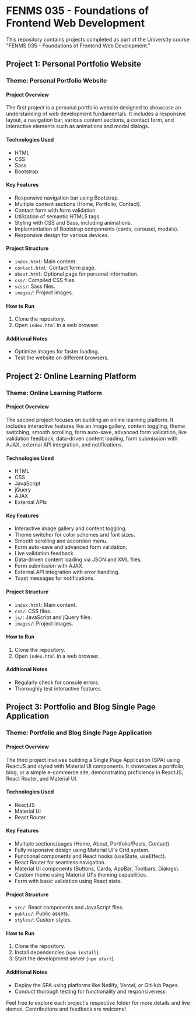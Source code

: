 # FENMS 035 - Foundations of Frontend Web Development

This repository contains projects completed as part of the University course "FENMS 035 - Foundations of Frontend Web Development."

## Project 1: Personal Portfolio Website

### Theme: Personal Portfolio Website

#### Project Overview
The first project is a personal portfolio website designed to showcase an understanding of web development fundamentals. It includes a responsive layout, a navigation bar, various content sections, a contact form, and interactive elements such as animations and modal dialogs.

#### Technologies Used
- HTML
- CSS
- Sass
- Bootstrap

#### Key Features
- Responsive navigation bar using Bootstrap.
- Multiple content sections (Home, Portfolio, Contact).
- Contact form with form validation.
- Utilization of semantic HTML5 tags.
- Styling with CSS and Sass, including animations.
- Implementation of Bootstrap components (cards, carousel, modals).
- Responsive design for various devices.

#### Project Structure
- `index.html`: Main content.
- `contact.html`: Contact form page.
- `about.html`: Optional page for personal information.
- `css/`: Compiled CSS files.
- `scss/`: Sass files.
- `images/`: Project images.

#### How to Run
1. Clone the repository.
2. Open `index.html` in a web browser.

#### Additional Notes
- Optimize images for faster loading.
- Test the website on different browsers.

## Project 2: Online Learning Platform

### Theme: Online Learning Platform

#### Project Overview
The second project focuses on building an online learning platform. It includes interactive features like an image gallery, content toggling, theme switching, smooth scrolling, form auto-save, advanced form validation, live validation feedback, data-driven content loading, form submission with AJAX, external API integration, and notifications.

#### Technologies Used
- HTML
- CSS
- JavaScript
- jQuery
- AJAX
- External APIs

#### Key Features
- Interactive image gallery and content toggling.
- Theme switcher for color schemes and font sizes.
- Smooth scrolling and accordion menu.
- Form auto-save and advanced form validation.
- Live validation feedback.
- Data-driven content loading via JSON and XML files.
- Form submission with AJAX.
- External API integration with error handling.
- Toast messages for notifications.

#### Project Structure
- `index.html`: Main content.
- `css/`: CSS files.
- `js/`: JavaScript and jQuery files.
- `images/`: Project images.

#### How to Run
1. Clone the repository.
2. Open `index.html` in a web browser.

#### Additional Notes
- Regularly check for console errors.
- Thoroughly test interactive features.

## Project 3: Portfolio and Blog Single Page Application

### Theme: Portfolio and Blog Single Page Application

#### Project Overview
The third project involves building a Single Page Application (SPA) using ReactJS and styled with Material UI components. It showcases a portfolio, blog, or a simple e-commerce site, demonstrating proficiency in ReactJS, React Router, and Material UI.

#### Technologies Used
- ReactJS
- Material UI
- React Router

#### Key Features
- Multiple sections/pages (Home, About, Portfolio/Posts, Contact).
- Fully responsive design using Material UI's Grid system.
- Functional components and React hooks (useState, useEffect).
- React Router for seamless navigation.
- Material UI components (Buttons, Cards, AppBar, Toolbars, Dialogs).
- Custom theme using Material UI's theming capabilities.
- Form with basic validation using React state.

#### Project Structure
- `src/`: React components and JavaScript files.
- `public/`: Public assets.
- `styles/`: Custom styles.

#### How to Run
1. Clone the repository.
2. Install dependencies (`npm install`).
3. Start the development server (`npm start`).

#### Additional Notes
- Deploy the SPA using platforms like Netlify, Vercel, or GitHub Pages.
- Conduct thorough testing for functionality and responsiveness.

Feel free to explore each project's respective folder for more details and live demos. Contributions and feedback are welcome!
